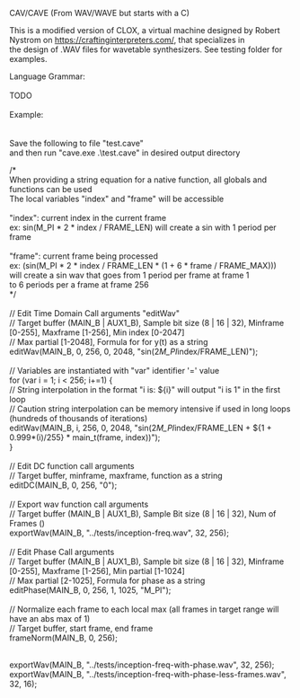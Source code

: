 CAV/CAVE (From WAV/WAVE but starts with a C)<br>

This is a modified version of CLOX, a virtual machine designed by Robert Nystrom on https://craftinginterpreters.com/, that specializes in<br>
the design of .WAV files for wavetable synthesizers. See testing folder for examples.<br>

Language Grammar:<br>
<br>
TODO<br>
<br>
Example:<br>
<br>
<br>
Save the following to file "test.cave"<br>
and then run "cave.exe .\test.cave" in desired output directory<br>

/\*<br>
    When providing a string equation for a native function, all globals and functions can be used<br>
    The local variables "index" and "frame" will be accessible<br><br>
    "index": current index in the current frame<br>
        ex: sin(M_PI * 2 * index / FRAME_LEN) will create a sin with 1 period per frame<br><br>
    "frame": current frame being processed<br>
	ex: (sin(M_PI * 2 * index / FRAME_LEN * (1 + 6 * frame / FRAME_MAX)))<br>
	will create a sin wav that goes from 1 period per frame at frame 1<br>
	to 6 periods per a frame at frame 256<br>
\*/<br>
<br>
// Edit Time Domain Call arguments "editWav"<br>
// Target buffer (MAIN_B | AUX1_B), Sample bit size (8 | 16 | 32), Minframe [0-255], Maxframe [1-256], Min index [0-2047]<br>
// Max partial [1-2048], Formula for for y(t) as a string<br>
editWav(MAIN_B, 0, 256, 0, 2048, "sin(2*M_PI*index/FRAME_LEN)");<br>
<br>
// Variables are instantiated with "var" identifier '=' value<br>
for (var i = 1; i < 256; i+=1) {<br>
	// String interpolation in the format "i is: ${i}" will output "i is 1" in the first loop<br>
	// Caution string interpolation can be memory intensive if used in long loops (hundreds of thousands of iterations)<br>
	editWav(MAIN_B, i, 256, 0, 2048, "sin(2*M_PI*index/FRAME_LEN + ${1 + 0.999*(i)/255} * main_t(frame, index))");<br>
}<br>
<br>
// Edit DC function call arguments<br>
// Target buffer, minframe, maxframe, function as a string<br>
editDC(MAIN_B, 0, 256, "0");<br>
<br>
// Export wav function call arguments<br>
// Target buffer (MAIN_B | AUX1_B), Sample Bit size (8 | 16 | 32), Num of Frames ()<br>
exportWav(MAIN_B, "../tests/inception-freq.wav", 32, 256);<br>
<br>
// Edit Phase Call arguments<br>
// Target buffer (MAIN_B | AUX1_B), Sample bit size (8 | 16 | 32), Minframe [0-255], Maxframe [1-256], Min partial [1-1024]<br>
// Max partial [2-1025], Formula for phase as a string<br>
editPhase(MAIN_B, 0, 256, 1, 1025, "M_PI");<br>
<br>
// Normalize each frame to each local max (all frames in target range will have an abs max of 1)<br>
// Target buffer, start frame, end frame<br>
frameNorm(MAIN_B, 0, 256);<br>
<br>

exportWav(MAIN_B, "../tests/inception-freq-with-phase.wav", 32, 256);<br>
exportWav(MAIN_B, "../tests/inception-freq-with-phase-less-frames.wav", 32, 16);<br>
